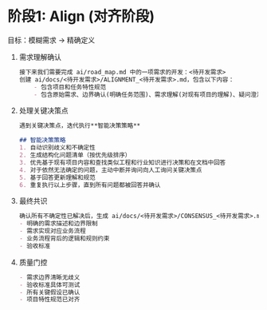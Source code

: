 # 阶段1: Align (对齐阶段)

目标：模糊需求 → 精确定义

1. 需求理解确认

    ```md
    接下来我们需要完成 ai/road_map.md 中的一项需求的开发：<待开发需求>
    创建 ai/docs/<待开发需求>/ALIGNMENT_<待开发需求>.md，包含以下内容：
        - 包含项目和任务特性规范
        - 包含原始需求、边界确认(明确任务范围)、需求理解(对现有项目的理解)、疑问澄清(存在歧义的地方)
    ```

2. 处理关键决策点

    ```md
    遇到关键决策点，迭代执行**智能决策策略**

    ## 智能决策策略
    1. 自动识别歧义和不确定性
    2. 生成结构化问题清单（按优先级排序）
    3. 优先基于现有项目内容和查找类似工程和行业知识进行决策和在文档中回答
    4. 对于依然无法确定的问题，主动中断并询问向人工询问关键决策点
    5. 基于回答更新理解和规范
    6. 重复执行以上步骤，直到所有问题都被回答并确认
    ```

3. 最终共识

    ```md
    确认所有不确定性已解决后，生成 ai/docs/<待开发需求>/CONSENSUS_<待开发需求>.md 包含:
    - 明确的需求描述和边界限制
    - 需求实现对应业务流程
    - 业务流程背后的逻辑和规则约束
    - 验收标准
    ```

4. 质量门控

    ```md
    - 需求边界清晰无歧义
    - 验收标准具体可测试
    - 所有关键假设已确认
    - 项目特性规范已对齐
    ```
